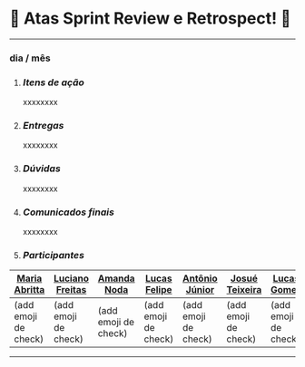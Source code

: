 # 📑 Atas Sprint Review e Retrospect! 📑

-----------------------------------------------------------------------------------------------------------

<p align="center"> 
 <h3 align="left"> 
     dia / mês
 </h1>
</p>

1. ### _**Itens de ação**_

   xxxxxxxx
   
2. ### _**Entregas**_

   xxxxxxxx
   
3. ### _**Dúvidas**_

   xxxxxxxx
   
4. ### _**Comunicados finais**_

   xxxxxxxx
   
5. ### _**Participantes**_
| [Maria Abritta](https://github.com/MariaAbritta) | [Luciano Freitas](https://github.com/luciano-freitas-melo) | [Amanda Noda](https://github.com/amanda-noda) | [Lucas Felipe](https://github.com/lucasfs1007) | [Antônio Júnior](https://github.com/antonioleaojr) | [Josué Teixeira](https://github.com/zjosuez) | [Lucas Gomes](https://github.com/lucasgcaldas) | [Leonardo Padre](https://github.com/LeonardoPadre) |
|--|--|--|--|--|--|--|--|
|(add emoji de check)|(add emoji de check)|(add emoji de check)|(add emoji de check)|(add emoji de check)|(add emoji de check)|(add emoji de check)|(add emoji de check)|
   
-----------------------------------------------------------------------------------------------------------
